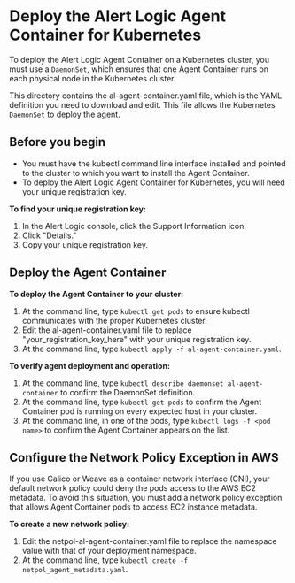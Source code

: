# Deploy the Alert Logic Agent Container for Kubernetes

To deploy the Alert Logic Agent Container on a Kubernetes cluster, you must use a `DaemonSet`, which ensures that one Agent Container runs on each physical node in the Kubernetes cluster.

This directory contains the al-agent-container.yaml file, which is the YAML definition you need to download and edit. This file allows the Kubernetes `DaemonSet` to deploy the agent.

## Before you begin
- You must have the kubectl command line interface installed and pointed to the cluster to which you want to install the Agent Container.
- To deploy the Alert Logic Agent Container for Kubernetes, you will need your unique registration key. 

**To find your unique registration key:**
1. In the Alert Logic console, click the Support Information icon.
2. Click "Details."
3. Copy your unique registration key.

## Deploy the Agent Container 
**To deploy the Agent Container to your cluster:**
1. At the command line, type  ```kubectl get pods``` to ensure kubectl communicates with the proper Kubernetes cluster.
2. Edit the al-agent-container.yaml file to replace "your_registration_key_here" with your unique registration key.
3. At the command line, type ```kubectl apply -f al-agent-container.yaml```.

**To verify agent deployment and operation:**
1. At the command line, type ```kubectl describe daemonset al-agent-container``` to confirm the DaemonSet definition.
2. At the command line, type ```kubectl get pods``` to confirm the Agent Container pod is running on every expected host in your cluster.
3. At the command line, in one of the pods, type ```kubectl logs -f <pod name>``` to confirm the Agent Container appears on the list. 

## Configure the Network Policy Exception in AWS

If you use Calico or Weave as a container network interface (CNI), your default network policy could deny the pods access to the AWS EC2 metadata. To avoid this situation, you must add a network policy exception that allows Agent Container pods to access EC2 instance metadata.

**To create a new network policy:**

1. Edit the netpol-al-agent-container.yaml file to replace the namespace value with that of your deployment namespace.
2. At the command line, type ```kubectl create -f netpol_agent_metadata.yaml```.

